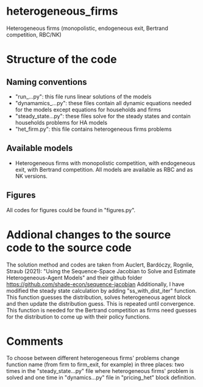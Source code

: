 # heterogeneous_firms #
Heterogeneous firms (monopolistic, endogeneous exit, Bertrand competition, RBC/NK)

# Structure of the code #
## Naming conventions ##
- "run_...py": this file runs linear solutions of the models
- "dynamamics_...py": these files contain all dynamic equations needed for the models except equations for households and firms
- "steady_state...py": these files solve for the steady states and contain households problems for HA models
- "het_firm.py": this file contains heterogeneous firms problems

## Available models ##
- Heterogeneous firms with monopolistic competition, with endogeneous exit, with Bertrand competition. All models are available as RBC and as NK versions.

## Figures ##
All codes for figures could be found in "figures.py".

# Addional changes to the source code to the source code #
The solution method and codes are taken from Auclert, Bardóczy, Rognlie, Straub (2021): "Using the Sequence-Space Jacobian to Solve and Estimate Heterogeneous-Agent Models" and their github folder https://github.com/shade-econ/sequence-jacobian
Additionally, I have modified the steady state calculation by adding "ss_with_dist_iter" function. This function guesses the distribution, solves heterogeneous agent block and then update the distribution guess. This is repeated until convergence. This function is needed for the Bertrand competition as firms need guesses for the distribution to come up with their policy functions.

# Comments #
To choose between different heterogeneous firms' problems change function name (from firm to firm_exit, for example) in three places: two times in the "steady_state...py" file where heterogeneous firms' problem is solved and one time in "dynamics...py" file in "pricing_het" block definition. 


